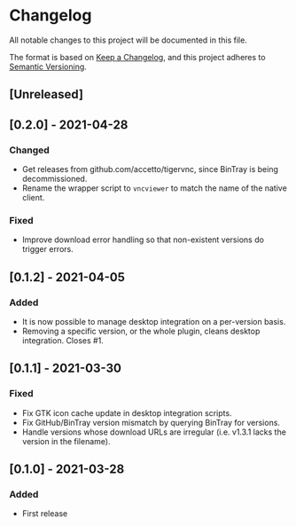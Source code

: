 # Changelog

All notable changes to this project will be documented in this file.

The format is based on [Keep a Changelog](https://keepachangelog.com/en/1.0.0/),
and this project adheres to [Semantic Versioning](https://semver.org/spec/v2.0.0.html).

## [Unreleased]

## [0.2.0] - 2021-04-28

### Changed

* Get releases from github.com/accetto/tigervnc, since BinTray is being
  decommissioned.
* Rename the wrapper script to `vncviewer` to match the name of the native
  client.

### Fixed

* Improve download error handling so that non-existent versions do
  trigger errors.

## [0.1.2] - 2021-04-05

### Added

* It is now possible to manage desktop integration on a per-version
  basis.
* Removing a specific version, or the whole plugin, cleans desktop
  integration. Closes #1.

## [0.1.1] - 2021-03-30

### Fixed

* Fix GTK icon cache update in desktop integration scripts.
* Fix GitHub/BinTray version mismatch by querying BinTray for versions.
* Handle versions whose download URLs are irregular (i.e. v1.3.1 lacks
  the version in the filename).

## [0.1.0] - 2021-03-28

### Added

* First release

<!-- vi: set tw=72 et sw=2 fo=tcroqan autoindent: -->
